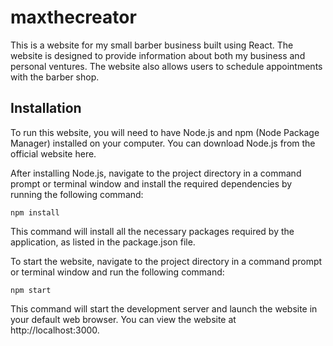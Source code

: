 # maxthecreator


This is a website for my small barber business built using React. The website is designed to provide information about both my business and personal ventures. The website also allows users to schedule appointments with the barber shop.

## Installation

To run this website, you will need to have Node.js and npm (Node Package Manager) installed on your computer. You can download Node.js from the official website here.

After installing Node.js, navigate to the project directory in a command prompt or terminal window and install the required dependencies by running the following command:

`npm install`

This command will install all the necessary packages required by the application, as listed in the package.json file.


To start the website, navigate to the project directory in a command prompt or terminal window and run the following command:


`npm start`

This command will start the development server and launch the website in your default web browser. You can view the website at http://localhost:3000.

